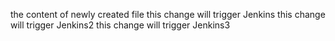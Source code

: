 the content of newly created file
this change will trigger Jenkins
this change will trigger Jenkins2
this change will trigger Jenkins3

